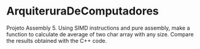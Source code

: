 # ArquiteruraDeComputadores
Projeto Assembly 
5. Using SIMD instructions and pure assembly, make a function to calculate de average of 
two char array with any size. Compare the results obtained with the C++ code.
